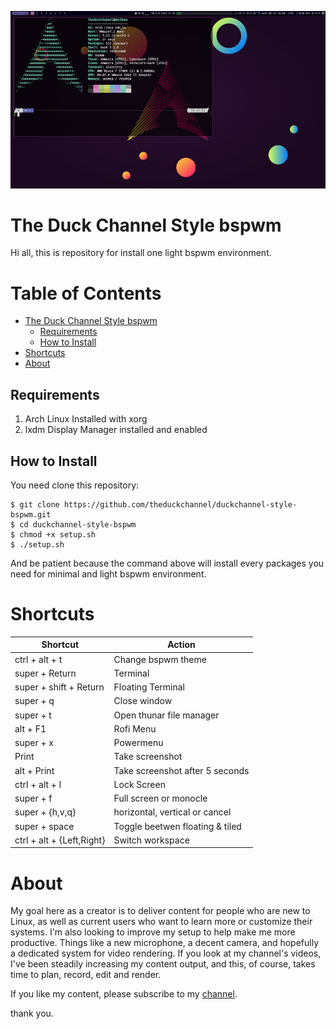 ![screenshot](/images/screenshot.jpg "The Duck Channel´s bspwm style screenshot")

# The Duck Channel Style bspwm

Hi all, this is repository for install one light bspwm environment. 

Table of Contents
=================

* [The Duck Channel Style bspwm](#the-duck-channel-style-bspwm)
   * [Requirements](#requirements)
   * [How to Install](#how-to-install)
* [Shortcuts](#shortcuts)
* [About](#about)

## Requirements

1. Arch Linux Installed with xorg
2. lxdm Display Manager installed and enabled

## How to Install

You need clone this repository:
```console
$ git clone https://github.com/theduckchannel/duckchannel-style-bspwm.git
$ cd duckchannel-style-bspwm
$ chmod +x setup.sh 
$ ./setup.sh
```

And be patient because the command above will install every packages you need for minimal and light bspwm environment.


# Shortcuts

| Shortcut  |  Action  |
| ------------------- | ------------------- |
|  ctrl + alt + t     |  Change bspwm theme |
| super + Return   |  Terminal |
| super + shift + Return | Floating Terminal |
| super + q | Close window |
| super + t | Open thunar file manager |
| alt + F1 | Rofi Menu |
| super + x | Powermenu |
| Print | Take screenshot  |
| alt + Print | Take screenshot after 5 seconds |
| ctrl + alt + l | Lock Screen |
| super + f | Full screen or monocle |
| super + {h,v,q} | horizontal, vertical or cancel |
| super + space | Toggle beetwen floating & tiled |
| ctrl + alt + {Left,Right} | Switch workspace |


# About

My goal here as a creator is to deliver content for people who are new to Linux, as well as current users who want to learn more or customize their systems. I'm also looking to improve my setup to help make me more productive. Things like a new microphone, a decent camera, and hopefully a dedicated system for video rendering. If you look at my channel's videos, I've been steadily increasing my content output, and this, of course, takes time to plan, record, edit and render.


If you like my content, please subscribe to my [channel](https://www.youtube.com/c/TheDuckChannel). 

thank you. 
